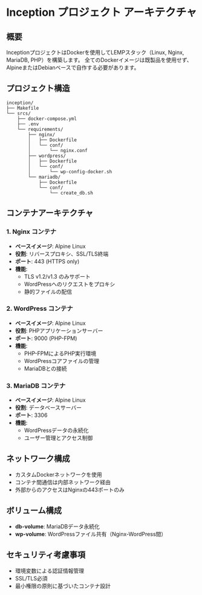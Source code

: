 # Inception プロジェクト アーキテクチャ

## 概要
InceptionプロジェクトはDockerを使用してLEMPスタック（Linux, Nginx, MariaDB, PHP）を構築します。
全てのDockerイメージは既製品を使用せず、AlpineまたはDebianベースで自作する必要があります。

## プロジェクト構造
```
inception/
├── Makefile
└── srcs/
    ├── docker-compose.yml
    ├── .env
    └── requirements/
        ├── nginx/
        │   ├── Dockerfile
        │   └── conf/
        │       └── nginx.conf
        ├── wordpress/
        │   ├── Dockerfile
        │   └── conf/
        │       └── wp-config-docker.sh
        └── mariadb/
            ├── Dockerfile
            └── conf/
                └── create_db.sh
```

## コンテナアーキテクチャ

### 1. Nginx コンテナ
- **ベースイメージ**: Alpine Linux
- **役割**: リバースプロキシ、SSL/TLS終端
- **ポート**: 443 (HTTPS only)
- **機能**:
  - TLS v1.2/v1.3 のみサポート
  - WordPressへのリクエストをプロキシ
  - 静的ファイルの配信

### 2. WordPress コンテナ  
- **ベースイメージ**: Alpine Linux
- **役割**: PHPアプリケーションサーバー
- **ポート**: 9000 (PHP-FPM)
- **機能**:
  - PHP-FPMによるPHP実行環境
  - WordPressコアファイルの管理
  - MariaDBとの接続

### 3. MariaDB コンテナ
- **ベースイメージ**: Alpine Linux
- **役割**: データベースサーバー
- **ポート**: 3306
- **機能**:
  - WordPressデータの永続化
  - ユーザー管理とアクセス制御

## ネットワーク構成
- カスタムDockerネットワークを使用
- コンテナ間通信は内部ネットワーク経由
- 外部からのアクセスはNginxの443ポートのみ

## ボリューム構成
- **db-volume**: MariaDBデータ永続化
- **wp-volume**: WordPressファイル共有（Nginx-WordPress間）

## セキュリティ考慮事項
- 環境変数による認証情報管理
- SSL/TLS必須
- 最小権限の原則に基づいたコンテナ設計